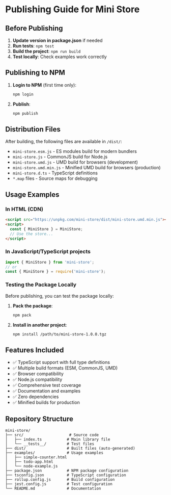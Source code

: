 # Publishing Guide for Mini Store

## Before Publishing

1. **Update version in package.json** if needed
2. **Run tests**: `npm test`
3. **Build the project**: `npm run build`
4. **Test locally**: Check examples work correctly

## Publishing to NPM

1. **Login to NPM** (first time only):
   ```bash
   npm login
   ```

2. **Publish**:
   ```bash
   npm publish
   ```

## Distribution Files

After building, the following files are available in `/dist/`:

- `mini-store.esm.js` - ES modules build for modern bundlers
- `mini-store.js` - CommonJS build for Node.js
- `mini-store.umd.js` - UMD build for browsers (development)
- `mini-store.umd.min.js` - Minified UMD build for browsers (production)
- `mini-store.d.ts` - TypeScript definitions
- `*.map` files - Source maps for debugging

## Usage Examples

### In HTML (CDN)
```html
<script src="https://unpkg.com/mini-store/dist/mini-store.umd.min.js"></script>
<script>
  const { MiniStore } = MiniStore;
  // Use the store...
</script>
```

### In JavaScript/TypeScript projects
```javascript
import { MiniStore } from 'mini-store';
// or
const { MiniStore } = require('mini-store');
```

### Testing the Package Locally

Before publishing, you can test the package locally:

1. **Pack the package**:
   ```bash
   npm pack
   ```

2. **Install in another project**:
   ```bash
   npm install /path/to/mini-store-1.0.0.tgz
   ```

## Features Included

- ✅ TypeScript support with full type definitions
- ✅ Multiple build formats (ESM, CommonJS, UMD)
- ✅ Browser compatibility
- ✅ Node.js compatibility
- ✅ Comprehensive test coverage
- ✅ Documentation and examples
- ✅ Zero dependencies
- ✅ Minified builds for production

## Repository Structure

```
mini-store/
├── src/                    # Source code
│   ├── index.ts           # Main library file
│   └── __tests__/         # Test files
├── dist/                  # Built files (auto-generated)
├── examples/              # Usage examples
│   ├── simple-counter.html
│   ├── todo-app.html
│   └── node-example.js
├── package.json           # NPM package configuration
├── tsconfig.json          # TypeScript configuration
├── rollup.config.js       # Build configuration
├── jest.config.js         # Test configuration
└── README.md              # Documentation
```
